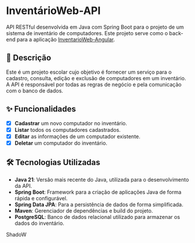 # InventárioWeb-API

API RESTful desenvolvida em Java com Spring Boot para o projeto de um sistema de inventário de computadores. Este projeto serve como o back-end para a aplicação [InventarioWeb-Angular](https://github.com/seu-usuario/seu-repositorio/tree/main/InventarioWeb-Angular).

## 📝 Descrição

Este é um projeto escolar cujo objetivo é fornecer um serviço para o cadastro, consulta, edição e exclusão de computadores em um inventário. A API é responsável por todas as regras de negócio e pela comunicação com o banco de dados.

## ✨ Funcionalidades

-   [x] **Cadastrar** um novo computador no inventário.
-   [x] **Listar** todos os computadores cadastrados.
-   [x] **Editar** as informações de um computador existente.
-   [x] **Deletar** um computador do inventário.

## 🛠️ Tecnologias Utilizadas

* **Java 21**: Versão mais recente do Java, utilizada para o desenvolvimento da API.
* **Spring Boot**: Framework para a criação de aplicações Java de forma rápida e configurável.
* **Spring Data JPA**: Para a persistência de dados de forma simplificada.
* **Maven**: Gerenciador de dependências e build do projeto.
* **PostgreSQL**: Banco de dados relacional utilizado para armazenar os dados do inventário.

ShadoW
